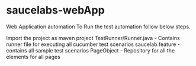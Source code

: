 # saucelabs-webApp
Web Application automation
To Run the test automation follow below steps.

  Import the project as maven project
  TestRunner/Runner.java - Contains runner file for executing all cucumber test scenarios
  saucelab.feature - contains all sample test scenarios
  PageObject - Repository for all the elements for all pages
